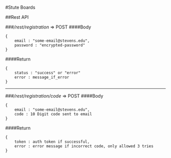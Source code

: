 #Stute Boards

##Rest API

###*/rest/registration* => POST
####Body
```
{
    email : "some-email@stevens.edu",
    password : "encrypted-password"
}
```
####Return
```
{
    status : "success" or "error"
    error : message_if_error
}
```

___



###*/rest/registration/code* => POST
####Body
```
{
    email : "some-email@stevens.edu",
    code : 10 Digit code sent to email
}
```
####Return
```
{
    token : auth token if successful,
    error : error message if incorrect code, only allowed 3 tries
}
```

